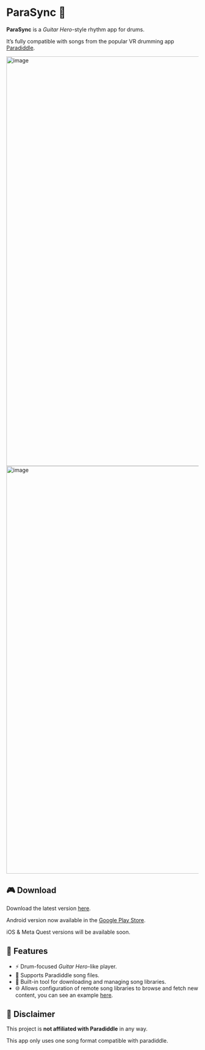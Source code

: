 # ParaSync 🥁

**ParaSync** is a _Guitar Hero_-style rhythm app for drums.

It’s fully compatible with songs from the popular VR drumming app [Paradiddle](https://paradiddleapp.com).

<img width="1282" height="1071" alt="image" src="https://github.com/user-attachments/assets/094cd206-fa29-45c9-b4ff-cb86020860e0" />
<img width="1275" height="1066" alt="image" src="https://github.com/user-attachments/assets/747fffba-dfc8-4a67-be05-b4f5f8527a06" />

## 🎮 Download

Download the latest version [here](https://github.com/androettop/parasync/releases).

Android version now available in the [Google Play Store](https://play.google.com/store/apps/details?id=com.androettop.parasync).

iOS & Meta Quest versions will be available soon.

## 🧩 Features

- ⚡ Drum-focused _Guitar Hero_-like player.
- 🎵 Supports Paradiddle song files.
- 📂 Built-in tool for downloading and managing song libraries.
- 🌐 Allows configuration of remote song libraries to browse and fetch new content, you can see an example [here](https://gist.github.com/androettop/765e909d37c2b562245d2458713c6223).

## 📢 Disclaimer

This project is **not affiliated with Paradiddle** in any way.

This app only uses one song format compatible with paradiddle.
